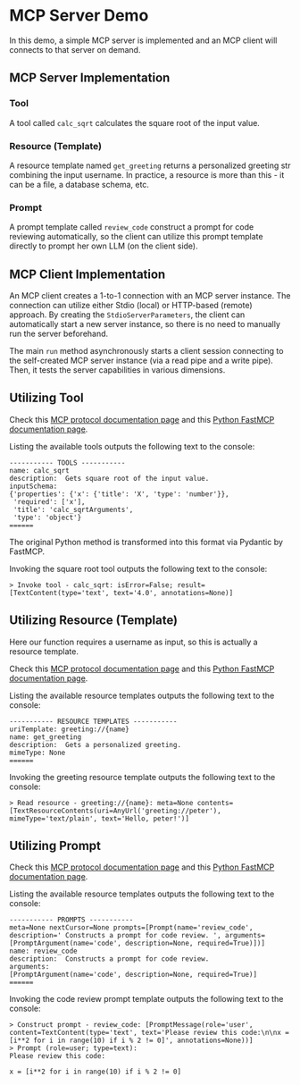 # MCP Server Demo

In this demo, a simple MCP server is implemented and an MCP client will connects to that server on demand.

## MCP Server Implementation

### Tool
A tool called `calc_sqrt` calculates the square root of the input value.

### Resource (Template)
A resource template named `get_greeting` returns a personalized greeting str combining the input username. In practice, a resource is more than this - it can be a file, a database schema, etc.

### Prompt
A prompt template called `review_code` construct a prompt for code reviewing automatically, so the client can utilize this prompt template directly to prompt her own LLM (on the client side).

## MCP Client Implementation

An MCP client creates a 1-to-1 connection with an MCP server instance. The connection can utilize either Stdio (local) or HTTP-based (remote) approach. By creating the `StdioServerParameters`, the client can automatically start a new server instance, so there is no need to manually run the server beforehand.

The main `run` method asynchronously starts a client session connecting to the self-created MCP server instance (via a read pipe and a write pipe). Then, it tests the server capabilities in various dimensions.

## Utilizing Tool

Check this [MCP protocol documentation page](https://modelcontextprotocol.io/docs/concepts/tools#tool-definition-structure) and this [Python FastMCP documentation page](https://gofastmcp.com/servers/tools#return-values).

Listing the available tools outputs the following text to the console:
```text
----------- TOOLS -----------
name: calc_sqrt
description:  Gets square root of the input value.
inputSchema:
{'properties': {'x': {'title': 'X', 'type': 'number'}},
 'required': ['x'],
 'title': 'calc_sqrtArguments',
 'type': 'object'}
======
```

The original Python method is transformed into this format via Pydantic by FastMCP.

Invoking the square root tool outputs the following text to the console:
```text
> Invoke tool - calc_sqrt: isError=False; result=[TextContent(type='text', text='4.0', annotations=None)]
```

## Utilizing Resource (Template)

Here our function requires a username as input, so this is actually a resource template.

Check this [MCP protocol documentation page](https://modelcontextprotocol.io/docs/concepts/resources#resource-templates) and this [Python FastMCP documentation page](https://gofastmcp.com/servers/resources#return-values).

Listing the available resource templates outputs the following text to the console:
```text
----------- RESOURCE TEMPLATES -----------
uriTemplate: greeting://{name}
name: get_greeting
description:  Gets a personalized greeting.
mimeType: None
======
```

Invoking the greeting resource template outputs the following text to the console:
```text
> Read resource - greeting://{name}: meta=None contents=[TextResourceContents(uri=AnyUrl('greeting://peter'), mimeType='text/plain', text='Hello, peter!')]
```

## Utilizing Prompt

Check this [MCP protocol documentation page](https://modelcontextprotocol.io/docs/concepts/prompts#prompt-structure) and this [Python FastMCP documentation page](https://gofastmcp.com/servers/prompts#return-values).

Listing the available resource templates outputs the following text to the console:
```text
----------- PROMPTS -----------
meta=None nextCursor=None prompts=[Prompt(name='review_code', description=' Constructs a prompt for code review. ', arguments=[PromptArgument(name='code', description=None, required=True)])]
name: review_code
description:  Constructs a prompt for code review.
arguments:
[PromptArgument(name='code', description=None, required=True)]
======
```

Invoking the code review prompt template outputs the following text to the console:
```text
> Construct prompt - review_code: [PromptMessage(role='user', content=TextContent(type='text', text='Please review this code:\n\nx = [i**2 for i in range(10) if i % 2 != 0]', annotations=None))]
> Prompt (role=user; type=text):
Please review this code:

x = [i**2 for i in range(10) if i % 2 != 0]
```